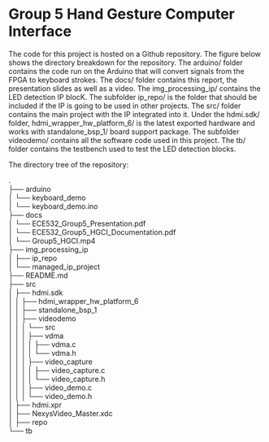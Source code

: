# Group 5 Hand Gesture Computer Interface 

The code for this project is hosted on a Github repository. The figure below shows the directory breakdown for the repository. The arduino/ folder contains the code run on the Arduino that will convert signals from the FPGA to keyboard strokes. The docs/ folder contains this report, the presentation slides as well as a video. The img\_processing\_ip/ contains the LED detection IP blocK. The subfolder ip\_repo/ is the folder that should be included if the IP is going to be used in other projects. The src/ folder contains the main project with the IP integrated into it. Under the hdmi.sdk/ folder, hdmi\_wrapper\_hw\_platform\_6/ is the latest exported hardware and works with standalone\_bsp\_1/ board support package. The subfolder videodemo/ contains all the software code used in this project. The tb/ folder contains the testbench used to test the LED detection blocks. 


The directory tree of the repository:

.  
├── arduino  
│   └── keyboard_demo  
│       └── keyboard_demo.ino  
├── docs  
│   └── ECE532_Group5_Presentation.pdf  
│   └── ECE532_Group5_HGCI_Documentation.pdf  
│   └── Group5_HGCI.mp4  
├── img_processing_ip  
│   ├── ip_repo  
│   └── managed_ip_project  
├── README.md  
├── src  
│   ├── hdmi.sdk  
│   │   ├── hdmi_wrapper_hw_platform_6  
│   │   ├── standalone_bsp_1  
│   │   ├── videodemo  
│   │   │   └── src   
│   │   │       ├── vdma  
│   │   │       │   ├── vdma.c  
│   │   │       │   └── vdma.h  
│   │   │       ├── video_capture  
│   │   │       │   ├── video_capture.c  
│   │   │       │   └── video_capture.h  
│   │   │       ├── video_demo.c  
│   │   │       └── video_demo.h  
│   ├── hdmi.xpr  
│   ├── NexysVideo_Master.xdc  
│   ├── repo  
└── tb  
